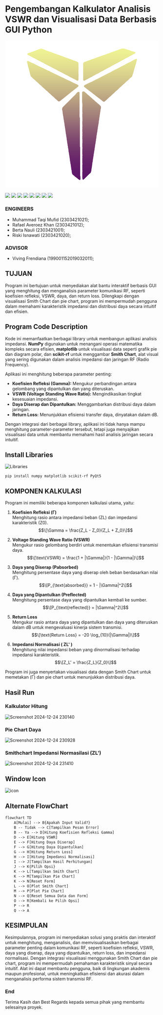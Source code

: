 # Pengembangan Kalkulator Analisis VSWR dan Visualisasi Data Berbasis GUI Python

![](https://github.com/fidellim/KB24-tribute-page/blob/master/images/black-mamba-kobe-logo.png?raw=true)

![](https://img.shields.io/github/stars/pandao/editor.md.svg) ![](https://img.shields.io/github/forks/pandao/editor.md.svg) ![](https://img.shields.io/badge/TAQI-MUFID-orange
) ![](https://img.shields.io/badge/RAFAEL-AVEROEZ-white
) ![](https://img.shields.io/badge/RISKI-ISNA-yellow
) ![](https://img.shields.io/badge/BERTA-NAULI-pink
) ![](https://img.shields.io/badge/python-v3.11.9-blue)
![](https://img.shields.io/badge/SISTEM-TRANSMISI-red)

### ENGINEERS

- Muhammad Taqi Mufid        (2303421021);
- Rafael Averoez Khan        (2303421012);
- Berta Nauli                (2303421001);
- Riski Isnawati             (2303421020);

### ADVISOR

- Viving Frendiana           (199001152019032011);

## TUJUAN

Program ini bertujuan untuk menyediakan alat bantu interaktif berbasis GUI yang menghitung dan menganalisis parameter komunikasi RF, seperti koefisien refleksi, VSWR, daya, dan return loss. Dilengkapi dengan visualisasi Smith Chart dan pie chart, program ini mempermudah pengguna dalam memahami karakteristik impedansi dan distribusi daya secara intuitif dan efisien.

## Program Code Description

Kode ini memanfaatkan berbagai library untuk membangun aplikasi analisis impedansi. **NumPy** digunakan untuk menangani operasi matematika kompleks secara efisien, **matplotlib** untuk visualisasi data seperti grafik pie dan diagram polar, dan **scikit-rf** untuk menggambar **Smith Chart**, alat visual yang sering digunakan dalam analisis impedansi dan jaringan RF (Radio Frequency).

Aplikasi ini menghitung beberapa parameter penting:  
- **Koefisien Refleksi (Gamma):** Mengukur perbandingan antara gelombang yang dipantulkan dan yang diteruskan.  
- **VSWR (Voltage Standing Wave Ratio):** Mengindikasikan tingkat kesesuaian impedansi.  
- **Daya Diserap dan Dipantulkan:** Menggambarkan distribusi daya dalam jaringan.  
- **Return Loss:** Menunjukkan efisiensi transfer daya, dinyatakan dalam dB.  

Dengan integrasi dari berbagai library, aplikasi ini tidak hanya mampu menghitung parameter-parameter tersebut, tetapi juga menyajikan visualisasi data untuk membantu memahami hasil analisis jaringan secara intuitif.

## Install Libraries

![Libraries](https://github.com/user-attachments/assets/0cd190e7-d75b-4c68-82d2-7199bf17cb46)

```
pip install numpy matplotlib scikit-rf PyQt5
```

## KOMPONEN KALKULASI

Program ini memiliki beberapa komponen kalkulasi utama, yaitu:  

1. **Koefisien Refleksi (Γ)**  
   Menghitung rasio antara impedansi beban (ZL) dan impedansi karakteristik (Z0).  
   $$\[\Gamma = \frac{Z_L - Z_0}{Z_L + Z_0}\]$$

2. **Voltage Standing Wave Ratio (VSWR)**  
   Mengukur rasio gelombang berdiri untuk menentukan efisiensi transmisi daya.  
   $$\[\text{VSWR} = \frac{1 + |\Gamma|}{1 - |\Gamma|}\]$$

3. **Daya yang Diserap (Pabsorbed)**  
   Menghitung persentase daya yang diserap oleh beban berdasarkan nilai (Γ).  
   $$\[P_{\text{absorbed}} = 1 - |\Gamma|^2\]$$

4. **Daya yang Dipantulkan (Preflected)**  
   Menghitung persentase daya yang dipantulkan kembali ke sumber.  
   $$\[P_{\text{reflected}} = |\Gamma|^2\]$$

5. **Return Loss**  
   Mengukur rasio antara daya yang dipantulkan dan daya yang diteruskan dalam dB untuk mengevaluasi kinerja sistem transmisi.  
   $$\[\text{Return Loss} = -20 \log_{10}(|\Gamma|)\]$$

6. **Impedansi Normalisasi ( ZL' )**  
   Menghitung nilai impedansi beban yang dinormalisasi terhadap impedansi karakteristik.  
   $$\[Z_L' = \frac{Z_L}{Z_0}\]$$

Program ini juga menyertakan visualisasi data dengan Smith Chart untuk memetakan (Γ) dan pie chart untuk menunjukkan distribusi daya.

## Hasil Run
### **Kalkulator Hitung**

![Screenshot 2024-12-24 230140](https://github.com/user-attachments/assets/d5699e26-8d0d-47ee-ac9e-a865ff5674a1)

### **Pie Chart Daya**

![Screenshot 2024-12-24 230928](https://github.com/user-attachments/assets/759e1eec-3851-40d6-8aff-daf0006a2387)

### **Smithchart Impedansi Normasilasi (ZL')**

![Screenshot 2024-12-24 231410](https://github.com/user-attachments/assets/d1ea0017-ae2a-4704-bf18-e84da697ce82)

## Window Icon

![icon](https://github.com/user-attachments/assets/4153ae1b-6502-4761-bff2-a52458b0173b)

## Alternate FlowChart

```mermaid
flowchart TD
    A[Mulai] --> B{Apakah Input Valid?}
    B -- Tidak --> C[Tampilkan Pesan Error]
    B -- Ya --> D[Hitung Koefisien Refleksi Gamma]
    D --> E[Hitung VSWR]
    E --> F[Hitung Daya Diserap]
    F --> G[Hitung Daya Dipantulkan]
    G --> H[Hitung Return Loss]
    H --> I[Hitung Impedansi Normalisasi]
    I --> J[Tampilkan Hasil Perhitungan]
    J --> K{Pilih Opsi}
    K --> L[Tampilkan Smith Chart]
    K --> M[Tampilkan Pie Chart]
    K --> N[Reset Form]
    L --> O[Plot Smith Chart]
    M --> P[Plot Pie Chart]
    N --> Q[Reset Semua Data dan Form]
    O --> R[Kembali ke Pilih Opsi]
    P --> R
    Q --> A
```

## KESIMPULAN

Kesimpulannya, program ini menyediakan solusi yang praktis dan interaktif untuk menghitung, menganalisis, dan memvisualisasikan berbagai parameter penting dalam komunikasi RF, seperti koefisien refleksi, VSWR, daya yang diserap, daya yang dipantulkan, return loss, dan impedansi normalisasi. Dengan integrasi visualisasi menggunakan Smith Chart dan pie chart, program ini mempermudah pemahaman karakteristik sinyal secara intuitif. Alat ini dapat membantu pengguna, baik di lingkungan akademis maupun profesional, untuk meningkatkan efisiensi dan akurasi dalam menganalisis performa sistem transmisi RF.


### End

Terima Kasih dan Best Regards kepada semua pihak yang membantu selesainya proyek.
